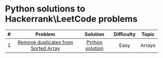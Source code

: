 # Python solutions to Hackerrank\LeetCode problems


|  #   |                               Problem                                | Solution | Difficulty |    Topic    |
|:----:|:--------------------------------------------------------------------:| :---: | :---: |:-----------:|
|  1   |                  [Remove duplicates from Sorted Array](https://leetcode.com/problems/remove-duplicates-from-sorted-array/) | [Python solution](python/arrays/RemoveDuplicates.py)                  | Easy |   Arrays    |

